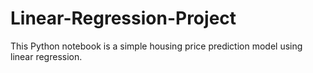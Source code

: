 # Linear-Regression-Project
This Python notebook is a simple housing price prediction model using linear regression.
